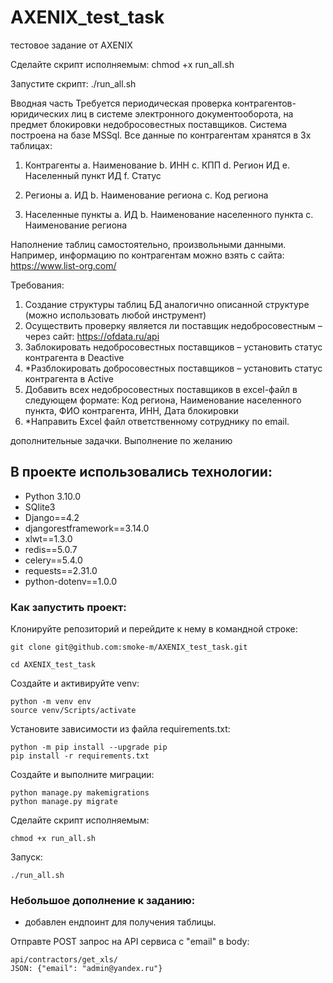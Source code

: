 # AXENIX_test_task
тестовое задание от AXENIX




Сделайте скрипт исполняемым:
chmod +x run_all.sh

Запустите скрипт:
./run_all.sh


Вводная часть
Требуется периодическая проверка контрагентов-юридических лиц в системе электронного документооборота, на предмет блокировки недобросовестных поставщиков.
Система построена на базе MSSql. Все данные по контрагентам хранятся в 3х таблицах:
1.	Контрагенты
a.	Наименование
b.	ИНН
c.	КПП
d.	Регион ИД
e.	Населенный пункт ИД
f.	Статус

2.	Регионы
a.	ИД
b.	Наименование региона
c.	Код региона

3.	Населенные пункты
a.	ИД
b.	Наименование населенного пункта
c.	Наименование региона

Наполнение таблиц самостоятельно, произвольными данными. Например, информацию по контрагентам можно взять с сайта: https://www.list-org.com/

Требования:
1.	Создание структуры таблиц БД аналогично описанной структуре (можно использовать любой инструмент)
2.	Осуществить проверку является ли поставщик недобросовестным – через сайт: https://ofdata.ru/api  
3.	Заблокировать недобросовестных поставщиков – установить статус контрагента в Deactive
4.	*Разблокировать добросовестных поставщиков – установить статус контрагента в Active
5.	Добавить всех недобросовестных поставщиков в excel-файл в следующем формате:
Код региона,	Наименование населенного пункта,	ФИО контрагента,	ИНН,	Дата блокировки
6.	*Направить Excel файл ответственному сотруднику по email.

дополнительные задачки. Выполнение по желанию


## В проекте использовались технологии:

- Python 3.10.0
- SQlite3
- Django==4.2
- djangorestframework==3.14.0
- xlwt==1.3.0
- redis==5.0.7
- celery==5.4.0
- requests==2.31.0
- python-dotenv==1.0.0

### Как запустить проект:

Клонируйте репозиторий и перейдите к нему в командной строке:

    git clone git@github.com:smoke-m/AXENIX_test_task.git

    cd AXENIX_test_task

Создайте и активируйте venv:

    python -m venv env
    source venv/Scripts/activate

Установите зависимости из файла requirements.txt:

    python -m pip install --upgrade pip
    pip install -r requirements.txt

Создайте и выполните миграции:

    python manage.py makemigrations
    python manage.py migrate

Сделайте скрипт исполняемым:

    chmod +x run_all.sh

Запуск:

    ./run_all.sh

### Небольшое дополнение к заданию:

- добавлен ендпоинт для получения таблицы.

Отправте POST запрос на API сервиса с "email" в body:

    api/contractors/get_xls/
    JSON: {"email": "admin@yandex.ru"}
